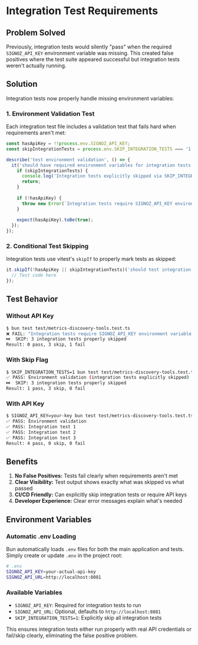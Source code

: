# Integration Test Requirements

## Problem Solved

Previously, integration tests would silently "pass" when the required `SIGNOZ_API_KEY` environment variable was missing. This created false positives where the test suite appeared successful but integration tests weren't actually running.

## Solution

Integration tests now properly handle missing environment variables:

### 1. **Environment Validation Test**
Each integration test file includes a validation test that fails hard when requirements aren't met:

```typescript
const hasApiKey = !!process.env.SIGNOZ_API_KEY;
const skipIntegrationTests = process.env.SKIP_INTEGRATION_TESTS === '1';

describe('test environment validation', () => {
  it('should have required environment variables for integration tests', () => {
    if (skipIntegrationTests) {
      console.log('Integration tests explicitly skipped via SKIP_INTEGRATION_TESTS=1');
      return;
    }
    
    if (!hasApiKey) {
      throw new Error(`Integration tests require SIGNOZ_API_KEY environment variable.`);
    }
    
    expect(hasApiKey).toBe(true);
  });
});
```

### 2. **Conditional Test Skipping**
Integration tests use vitest's `skipIf` to properly mark tests as skipped:

```typescript
it.skipIf(!hasApiKey || skipIntegrationTests)('should test integration functionality', async () => {
  // Test code here
});
```

## Test Behavior

### Without API Key
```bash
$ bun test test/metrics-discovery-tools.test.ts
❌ FAIL: "Integration tests require SIGNOZ_API_KEY environment variable"
⏭️  SKIP: 3 integration tests properly skipped
Result: 0 pass, 3 skip, 1 fail
```

### With Skip Flag
```bash
$ SKIP_INTEGRATION_TESTS=1 bun test test/metrics-discovery-tools.test.ts
✅ PASS: Environment validation (integration tests explicitly skipped)
⏭️  SKIP: 3 integration tests properly skipped  
Result: 1 pass, 3 skip, 0 fail
```

### With API Key
```bash
$ SIGNOZ_API_KEY=your-key bun test test/metrics-discovery-tools.test.ts
✅ PASS: Environment validation
✅ PASS: Integration test 1
✅ PASS: Integration test 2
✅ PASS: Integration test 3
Result: 4 pass, 0 skip, 0 fail
```

## Benefits

1. **No False Positives:** Tests fail clearly when requirements aren't met
2. **Clear Visibility:** Test output shows exactly what was skipped vs what passed
3. **CI/CD Friendly:** Can explicitly skip integration tests or require API keys
4. **Developer Experience:** Clear error messages explain what's needed

## Environment Variables

### Automatic .env Loading
Bun automatically loads `.env` files for both the main application and tests. Simply create or update `.env` in the project root:

```bash
# .env
SIGNOZ_API_KEY=your-actual-api-key
SIGNOZ_API_URL=http://localhost:8081
```

### Available Variables
- `SIGNOZ_API_KEY`: Required for integration tests to run
- `SIGNOZ_API_URL`: Optional, defaults to `http://localhost:8081`  
- `SKIP_INTEGRATION_TESTS=1`: Explicitly skip all integration tests

This ensures integration tests either run properly with real API credentials or fail/skip clearly, eliminating the false positive problem.